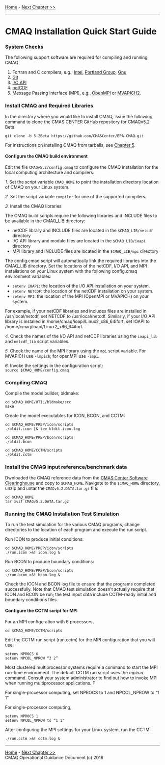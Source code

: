 [Home](README.md) - [Next Chapter >>](CMAQ_OGD_ch01_intro.md)
***
CMAQ Installation Quick Start Guide
=========================================

### System Checks ###

The following support software are required for compiling and running CMAQ.  

1. Fortran and C compilers, e.g., [Intel](https://software.intel.com/en-us/fortran-compilers), [Portland Group](http://www.pgroup.com), [Gnu](https://gcc.gnu.org/wiki/GFortran)
2. [Git](https://git-scm.com/book/en/v2/Getting-Started-Installing-Git)
3. [I/O API](http://www.cmascenter.org/ioapi)
4. [netCDF](http://www.unidata.ucar.edu/software/netcdf/)
5. Message Passing Interface (MPI), e.g., [OpenMPI](https://www.open-mpi.org) or [MVAPICH2](http://www.mcs.anl.gov/research/projects/mpich2/).

### Install CMAQ and Required Libraries ###

In the directory where you would like to install CMAQ, issue the following command to clone the CMAS CENTER GitHub repository for CMAQv5.2 Beta:

`git clone -b 5.2Beta https://github.com/CMASCenter/EPA-CMAQ.git`

For instructions on installing CMAQ from tarballs, see [Chapter 5](CMAQ_OGD_ch05_sys_req.md).

#### Configure the CMAQ build environment

Edit the file `CMAQv5.2/config.cmaq` to configure the CMAQ installation for the local computing architecture and compilers.

*1.* Set the script variable `CMAQ_HOME` to point the installation directory location of CMAQ on your Linux system.

*2.* Set the script variable `compiler` for one of the supported compilers.

*3.* Install the CMAQ libraries

The CMAQ build scripts require the following libraries and INCLUDE files to be available in the CMAQ_LIB directory: 

- netCDF library and INCLUDE files are located in the `$CMAQ_LIB/netcdf` directory
- I/O API library and module files are located in the `$CMAQ_LIB/ioapi` directory
- MPI library and INCLUDE files are located in the `$CMAQ_LIB/mpi` directory

The config.cmaq script will automatically link the required libraries into the CMAQ_LIB directory. Set the locations of the netCDF, I/O API, and MPI installations on your Linux system with the following config.cmaq environment variables:

- `setenv IOAPI`: the location of the I/O API installation on your system.
- `setenv NETCDF`: the location of the netCDF installation on your system.
- `setenv MPI`: the location of the MPI (OpenMPI or MVAPICH) on your system.

For example, if your netCDF libraries and includes files are installed in /usr/local/netcdf, set NETCDF to /usr/local/netcdf. Similarly, if your I/O API library is installed in /home/cmaq/ioapi/Linux2_x86_64ifort, set IOAPI to /home/cmaq/ioapi/Linux2_x86_64ifort. 

*4.* Check the names of the I/O API and netCDF libraries using the `ioapi_lib` and `netcdf_lib` script variables.

*5.* Check the name of the MPI library using the `mpi` script variable. For MVAPICH use `-lmpich`; for openMPI use `-lmpi`.

*6.* Invoke the settings in the configuration script: `source $CMAQ_HOME/config.cmaq`

### Compiling CMAQ ###

Compile the model builder, bldmake:

`cd $CMAQ_HOME/UTIL/bldmake/src`<br>
`make`

Create the model executables for ICON, BCON, and CCTM:

`cd $CMAQ_HOME/PREP/icon/scripts`<br>
`./bldit.icon |& tee bldit.icon.log`

`cd $CMAQ_HOME/PREP/bcon/scripts`<br>
`./bldit.bcon`

`cd $CMAQ_HOME/CCTM/scripts`<br>
`./bldit.cctm`

### Install the CMAQ input reference/benchmark data

Dwnloaded the CMAQ reference data from the [CMAS Center Software Clearinghouse](https://www.cmascenter.org/download/software.cfm) and copy to `$CMAQ_HOME`. Navigate to the `$CMAQ_HOME` directory, unzip and untar the `CMAQv5.2.DATA.tar.gz` file:

`cd $CMAQ_HOME`<br>
`tar xvzf CMAQv5.2.DATA.tar.gz`

### Running the CMAQ Installation Test Simulation

To run the test simulation for the various CMAQ programs, change directories to the location of each program and execute the run script.

Run ICON to produce initial conditions:

`cd $CMAQ_HOME/PREP/icon/scripts`<br>
`./run.icon >&! icon.log &`

Run BCON to produce boundary conditions:

`cd $CMAQ_HOME/PREP/bcon/scripts`<br>
`./run.bcon >&! bcon.log &`

Check the ICON and BCON log file to ensure that the programs completed successfully. Note that CMAQ test simulation doesn't actually require that ICON and BCON be run; the test input data include CCTM-ready initial and boundary conditions files. 

#### Configure the CCTM script for MPI

For an MPI configuration with 6 processors,

`cd $CMAQ_HOME/CCTM/scripts`<br>

Edit the CCTM run script (run.cctm) for the MPI configuration that you will use:

`setenv NPROCS 6`<br>
`setenv NPCOL_NPROW “3 2”`

Most clustered multiprocessor systems require a command to start the MPI run-time environment. The default CCTM run script uses the *mpirun* command. Consult your system administrator to find out how to invoke MPI when running multiprocessor applications. F

For single-processor computing, set NPROCS to 1 and NPCOL_NPROW to “1 1"

For single-processor computing,

`setenv NPROCS 1`<br>
`setenv NPCOL_NPROW to “1 1"`

After configuring the MPI settings for your Linux system, run the CCTM:

`./run.cctm >&! cctm.log &`

***

[Home](README.md) - [Next Chapter >>](CMAQ_OGD_ch01_intro.md)<br>
CMAQ Operational Guidance Document (c) 2016<br>
